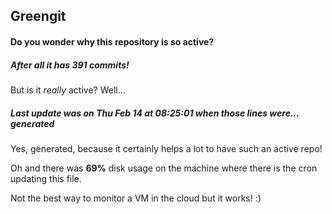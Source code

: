 ## Greengit

#### Do you wonder why this repository is so active?

##### After all it has 391 commits!

But is it *really* active? Well...

##### Last update was on Thu Feb 14 at 08:25:01 when those lines were... generated

Yes, generated, because it certainly helps a lot to have such an active repo!

Oh and there was **69%** disk usage on the machine
where there is the cron updating this file.

Not the best way to monitor a VM in the cloud but it works! :)
